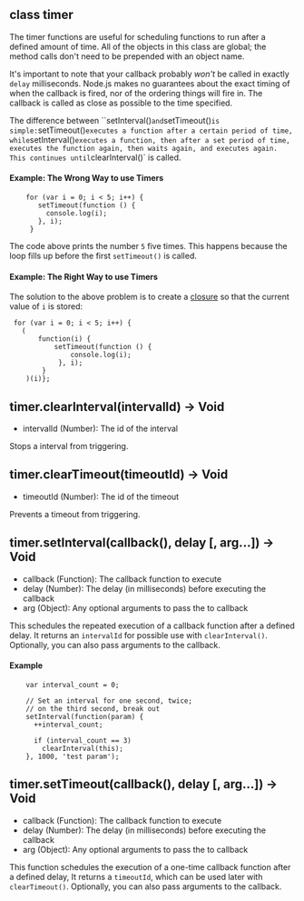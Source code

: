 
## class timer

The timer functions are useful for scheduling functions to run after a defined amount of time. All of the objects in this class are global; the method calls don't need to be prepended with an object name.

It's important to note that your callback probably *won't* be called in exactly `delay` milliseconds. Node.js makes no guarantees about the exact timing of when the callback is fired, nor of the ordering things will fire in. The callback is called as close as possible to the time specified.

The difference between ``setInterval()` and `setTimeout()` is simple: `setTimeout()` executes a function after a certain period of time, while `setInterval()` executes a function, then after a set period of time, executes the function again, then waits again, and executes again. This continues until `clearInterval()` is called.


#### Example: The Wrong Way to use Timers

		for (var i = 0; i < 5; i++) {
		   setTimeout(function () {
		     console.log(i);
		   }, i);
		 }

The code above prints the number `5` five times. This happens because the loop fills up before the first `setTimeout()` is called.

#### Example: The Right Way to use Timers

The solution to the above problem is to create a [closure](http://stackoverflow.com/questions/1801957/what-exactly-does-closure-refer-to-in-javascript) so that the current value of `i` is stored:

     for (var i = 0; i < 5; i++) {
       (
           function(i) {
               setTimeout(function () {
                   console.log(i);
                }, i);
            }
        )(i)};






## timer.clearInterval(intervalId) -> Void
- intervalId (Number):  The id of the interval

Stops a interval from triggering. 


 



## timer.clearTimeout(timeoutId) -> Void
- timeoutId (Number):  The id of the timeout

Prevents a timeout from triggering.

 



## timer.setInterval(callback(), delay [, arg...]) -> Void
- callback (Function):  The callback function to execute
- delay (Number):  The delay (in milliseconds) before executing the callback
- arg (Object): Any optional arguments to pass the to callback

This schedules the repeated execution of a callback function after a defined delay. It returns an `intervalId` for possible use with `clearInterval()`. Optionally, you can also pass arguments to the callback.


#### Example
		var interval_count = 0;

		// Set an interval for one second, twice;
		// on the third second, break out
		setInterval(function(param) {
		  ++interval_count;

		  if (interval_count == 3)
		    clearInterval(this);
		}, 1000, 'test param');

 



##  timer.setTimeout(callback(), delay [, arg...]) -> Void
- callback (Function):  The callback function to execute
- delay (Number):  The delay (in milliseconds) before executing the callback
- arg (Object): Any optional arguments to pass the to callback

This function schedules the execution of a one-time callback function after a defined delay, It returns a `timeoutId`, which can be used later with `clearTimeout()`. Optionally, you can also pass arguments to the callback. 


 